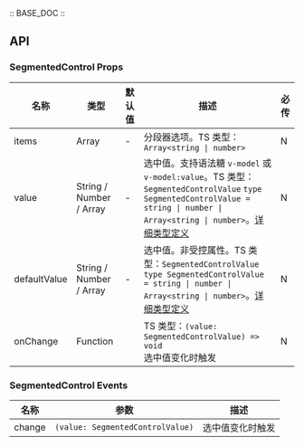 :: BASE_DOC ::

## API

### SegmentedControl Props

名称 | 类型 | 默认值 | 描述 | 必传
-- | -- | -- | -- | --
items | Array | - | 分段器选项。TS 类型：`Array<string \| number>` | N
value | String / Number / Array | - | 选中值。支持语法糖 `v-model` 或 `v-model:value`。TS 类型：`SegmentedControlValue` `type SegmentedControlValue = string \| number \| Array<string \| number>`。[详细类型定义](https://github.com/Tencent/tdesign-mobile-vue/tree/develop/src/segmented-control/type.ts) | N
defaultValue | String / Number / Array | - | 选中值。非受控属性。TS 类型：`SegmentedControlValue` `type SegmentedControlValue = string \| number \| Array<string \| number>`。[详细类型定义](https://github.com/Tencent/tdesign-mobile-vue/tree/develop/src/segmented-control/type.ts) | N
onChange | Function |  | TS 类型：`(value: SegmentedControlValue) => void`<br/>选中值变化时触发 | N

### SegmentedControl Events

名称 | 参数 | 描述
-- | -- | --
change | `(value: SegmentedControlValue)` | 选中值变化时触发

